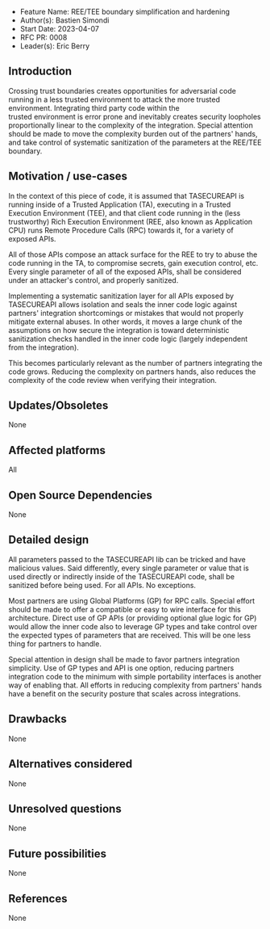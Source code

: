 - Feature Name: REE/TEE boundary simplification and hardening
- Author(s): Bastien Simondi
- Start Date: 2023-04-07
- RFC PR: 0008
- Leader(s): Eric Berry

## Introduction

Crossing trust boundaries creates opportunities for adversarial code running in a less trusted 
environment to attack the more trusted environment. Integrating third party code within the  
trusted environment is error prone and inevitably creates security loopholes proportionally linear 
to the complexity of the integration. Special attention should be made to move the complexity 
burden out of the partners' hands, and take control of systematic sanitization of the parameters 
at the REE/TEE boundary.

## Motivation / use-cases

In the context of this piece of code, it is assumed that TASECUREAPI is running inside of a 
Trusted Application (TA), executing in a Trusted Execution Environment (TEE), and that client 
code running in the (less trustworthy) Rich Execution Environment (REE, also known as Application 
CPU) runs Remote Procedure Calls (RPC) towards it, for a variety of exposed APIs.

All of those APIs compose an attack surface for the REE to try to abuse the code running in the 
TA, to compromise secrets, gain execution control, etc. Every single parameter of all of the exposed APIs, 
shall be considered under an attacker's control, and properly sanitized.

Implementing a systematic sanitization layer for all APIs exposed by TASECUREAPI allows isolation 
and seals the inner code logic against partners' integration shortcomings or mistakes that would not 
properly mitigate external abuses. In other words, it moves a large chunk of the assumptions on 
how secure the integration is toward deterministic sanitization checks handled in the inner code 
logic (largely independent from the integration).

This becomes particularly relevant as the number of partners integrating the code grows. Reducing 
the complexity on partners hands, also reduces the complexity of the code review when verifying 
their integration.


## Updates/Obsoletes

None

## Affected platforms

All

## Open Source Dependencies

None

## Detailed design

All parameters passed to the TASECUREAPI lib can be tricked and have malicious values. Said 
differently, every single parameter or value that is used directly or indirectly inside of the 
TASECUREAPI code, shall be sanitized before being used. For all APIs. No exceptions.

Most partners are using Global Platforms (GP) for RPC calls. Special effort should be made to 
offer a compatible or easy to wire interface for this architecture.
Direct use of GP APIs (or providing optional glue logic for GP) would allow the inner code also to 
leverage GP types and take control over the expected types of parameters that are received. This 
will be one less thing for partners to handle.

Special attention in design shall be made to favor partners integration simplicity. Use of GP 
types and API is one option, reducing partners integration code to the minimum with simple 
portability interfaces is another way of enabling that. All efforts in reducing complexity from 
partners' hands have a benefit on the security posture that scales across integrations.

## Drawbacks

None

## Alternatives considered

None

## Unresolved questions

None

## Future possibilities

None

## References

None
